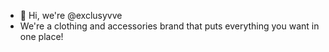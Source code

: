 - 👋 Hi, we're @exclusyvve
- We're a clothing and accessories brand that puts everything you want in one place!
